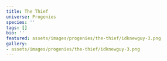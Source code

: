 ```yaml
---
title: The Thief
universe: Progenies
species: ''
tags: []
bio: ''
featured: assets/images/progenies/the-thief/idknewguy-3.png
gallery:
- assets/images/progenies/the-thief/idknewguy-3.png
---
```

